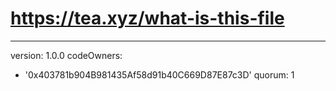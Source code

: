 # https://tea.xyz/what-is-this-file
---
version: 1.0.0
codeOwners:
  - '0x403781b904B981435Af58d91b40C669D87E87c3D'
quorum: 1
